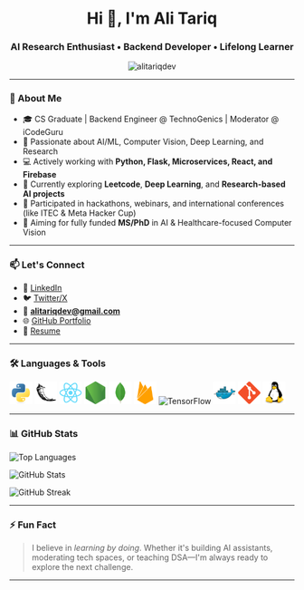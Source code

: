 <h1 align="center">Hi 👋, I'm Ali Tariq</h1>
<h3 align="center">AI Research Enthusiast • Backend Developer • Lifelong Learner</h3>

<p align="center">
  <img src="https://komarev.com/ghpvc/?username=alitariqdev&label=Profile%20views&color=0e75b6&style=flat" alt="alitariqdev" />
</p>

---

### 🚀 About Me

- 🎓 CS Graduate | Backend Engineer @ TechnoGenics | Moderator @ iCodeGuru
- 🔬 Passionate about AI/ML, Computer Vision, Deep Learning, and Research
- 💻 Actively working with **Python, Flask, Microservices, React, and Firebase**
- 🌱 Currently exploring **Leetcode**, **Deep Learning**, and **Research-based AI projects**
- 🧠 Participated in hackathons, webinars, and international conferences (like ITEC & Meta Hacker Cup)
- 🎯 Aiming for fully funded **MS/PhD** in AI & Healthcare-focused Computer Vision

---

### 📫 Let's Connect

- 💼 [LinkedIn](https://linkedin.com/in/alitariq-12369)
- 🐦 [Twitter/X](https://twitter.com/alitariq12369)
- 📧 **alitariqdev@gmail.com**
- 🌐 [GitHub Portfolio](https://github.com/alitariqdev)
- 📄 [Resume](https://drive.google.com/file/d/1PfZgyHM8vByY3ORziWABD2YURvxPh7Zy/view)

---

### 🛠️ Languages & Tools

<p align="left">
  <img src="https://raw.githubusercontent.com/devicons/devicon/master/icons/python/python-original.svg" alt="Python" width="40" />
  <img src="https://raw.githubusercontent.com/devicons/devicon/master/icons/flask/flask-original.svg" alt="Flask" width="40" />
  <img src="https://raw.githubusercontent.com/devicons/devicon/master/icons/react/react-original.svg" alt="React" width="40" />
  <img src="https://raw.githubusercontent.com/devicons/devicon/master/icons/nodejs/nodejs-original.svg" alt="Node.js" width="40" />
  <img src="https://raw.githubusercontent.com/devicons/devicon/master/icons/mongodb/mongodb-original.svg" alt="MongoDB" width="40" />
  <img src="https://raw.githubusercontent.com/devicons/devicon/master/icons/firebase/firebase-plain.svg" alt="Firebase" width="40" />
  <img src="https://www.vectorlogo.zone/logos/tensorflow/tensorflow-icon.svg" alt="TensorFlow" width="40" />
  <img src="https://raw.githubusercontent.com/devicons/devicon/master/icons/docker/docker-original.svg" alt="Docker" width="40" />
  <img src="https://raw.githubusercontent.com/devicons/devicon/master/icons/git/git-original.svg" alt="Git" width="40" />
  <img src="https://raw.githubusercontent.com/devicons/devicon/master/icons/linux/linux-original.svg" alt="Linux" width="40" />
  <!-- Add others as needed -->
</p>

---

### 📊 GitHub Stats

<p align="left">
  <img src="https://github-readme-stats.vercel.app/api/top-langs/?username=alitariqdev&layout=compact&theme=default" alt="Top Languages" />
</p>
<p align="left">
  <img src="https://github-readme-stats.vercel.app/api?username=alitariqdev&show_icons=true&theme=default" alt="GitHub Stats" />
</p>
<p align="left">
  <img src="https://github-readme-streak-stats.herokuapp.com/?user=alitariqdev&theme=default" alt="GitHub Streak" />
</p>

---

### ⚡ Fun Fact

> I believe in _learning by doing_. Whether it's building AI assistants, moderating tech spaces, or teaching DSA—I'm always ready to explore the next challenge.

---
